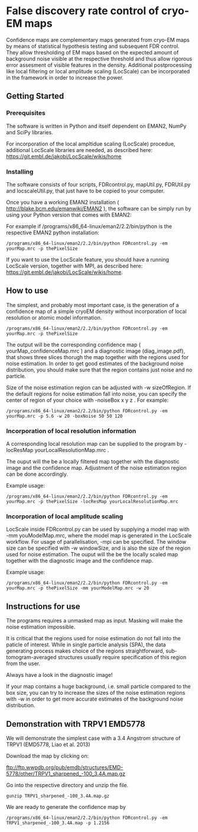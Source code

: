 # False discovery rate control of cryo-EM maps

Confidence maps are complementary maps generated from cryo-EM maps by means of statistical hypothesis testing and subsequent FDR control. They allow thresholding of EM maps based on the expected amount of background noise visible at the respective threshold and thus allow rigorous error assesment of visible features in the density. 
Additional postprocessing like local filtering or local amplitude scaling (LocScale) can be incorporated in the framework in order to increase the power.


## Getting Started


### Prerequisites

The software is written in Python and itself dependent on EMAN2, NumPy and SciPy libraries. 

For incorporation of the local ampltidue scaling (LocScale) procedue, additional LocScale libraries are needed, as described here:  https://git.embl.de/jakobi/LocScale/wikis/home


### Installing

The software consists of four scripts, FDRcontrol.py, mapUtil.py, FDRUtil.py and locscaleUtil.py, that just have to be copied to your computer.

Once you have a working EMAN2 installation ( http://blake.bcm.edu/emanwiki/EMAN2 ), the software can be simply run by using your Python version that comes with EMAN2:   

For example if /programs/x86_64-linux/eman2/2.2/bin/python is the respective EMAN2 python installation: 
```
/programs/x86_64-linux/eman2/2.2/bin/python FDRcontrol.py -em yourMap.mrc -p thePixelSize
```

If you want to use the LocScale feature, you should have a running LocScale version, together with MPI,  as described here:  https://git.embl.de/jakobi/LocScale/wikis/home.  



## How to use

The simplest, and probably most important case, is the generation of a confidence map of a simple cryoEM density without incorporation of local resolution or atomic model information.

```
/programs/x86_64-linux/eman2/2.2/bin/python FDRcontrol.py -em yourMap.mrc -p thePixelSize
```

The output will be the corresponding confidence map ( yourMap_confidenceMap.mrc ) and a diagnostic image (diag_image.pdf), that shows three slices thorugh the map together with the regions used for noise estimation. In order to get good estimates of the background noise distribution, you should make sure that the region contains just noise and no particle.

Size of the noise estimation region can be adjusted with -w sizeOfRegion. If the default regions for noise estimation fall into noise, you can specify the center of region of your choice with -noiseBox x y z .
For example:

```
/programs/x86_64-linux/eman2/2.2/bin/python FDRcontrol.py -em yourMap.mrc -p 5.6 -w 20 -boxNoise 50 50 120
```

### Incorporation of local resolution information

A corresponding local resolution map can be supplied to the program by -locResMap yourLocalResolutionMap.mrc .

The ouput will the be a locally filtered map together with the diagnostic image and the confidence map. Adjustment of the noise estimation region can be done accordingly.

Example usage:
```
/programs/x86_64-linux/eman2/2.2/bin/python FDRcontrol.py -em yourMap.mrc -p thePixelSize -locResMap yourLocalResolutionMap.mrc
```

### Incorporation of local amplitude scaling

LocScale inside FDRcontrol.py can be used by supplying a model map with -mm youModelMap.mrc, where the model map is generated in the LocScale workflow. For usage of parallelisation, -mpi can be specified. The window size can be specified with -w windowSize,
 and is also the size of the region used for noise estimation.
The ouput will the be the locally scaled map together with the diagnostic image and the confidence map. 


Example usage:

```
/programs/x86_64-linux/eman2/2.2/bin/python FDRcontrol.py -em yourMap.mrc -p thePixelSize -mm yourModelMap.mrc -w 20
```

## Instructions for use

The programs requires a unmasked map as input. Masking will make the noise estimation impossible.

It is critical that the regions used for noise estimation do not fall into the paticle of interest. While in single particle analysis (SPA), 
the data generating process makes choice of the regions straightforward, sub-tomogram-averaged structures usually require specification of this region from the user.

Always have a look in the diagnostic image! 

If your map contains a huge background, i.e. small particle compared to the box size, you can try to increase the sizes of the noise estimation regions with -w in 
order to get more accurate estimates of the background noise distribution.


## Demonstration with TRPV1 EMD5778

We will demonstrate the simplest case with a 3.4 Angstrom structure of TRPV1 (EMD5778, Liao et al. 2013)

Download the map by clicking on: 

ftp://ftp.wwpdb.org/pub/emdb/structures/EMD-5778/other/TRPV1_sharpened_-100_3.4A.map.gz

Go into the respective directory and unzip the file. 

```
gunzip TRPV1_sharpened_-100_3.4A.map.gz
```

We are ready to generate the confidence map by

```
/programs/x86_64-linux/eman2/2.2/bin/python FDRcontrol.py -em TRPV1_sharpened_-100_3.4A.map -p 1.2156
```
